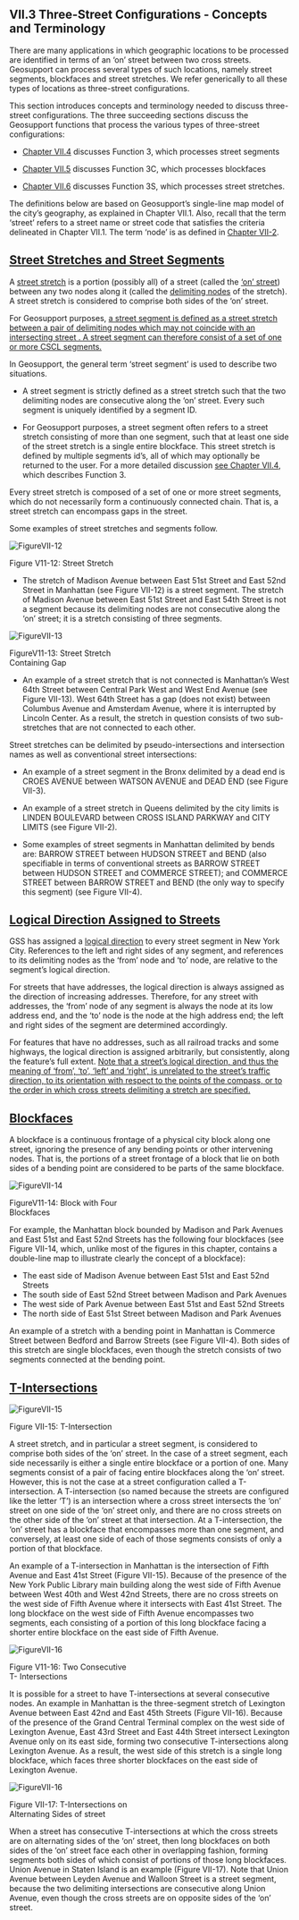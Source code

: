 <h2>VII.3 Three-Street Configurations - Concepts and Terminology</h2>

There are many applications in which geographic locations to be processed are identified in terms of an ‘on’ street between two cross streets.  Geosupport can process several types of such locations, namely street segments, blockfaces and street stretches.  We refer generically to all these types of locations as three-street configurations.

This section introduces concepts and terminology needed to discuss three-street configurations.  The three succeeding sections discuss the Geosupport functions that process the various types of three-street configurations:

* [Chapter VII.4](/chapters/chapterVII/section04/) discusses Function 3, which processes street segments

* [Chapter VII.5](/chapters/chapterVII/section05/) discusses Function 3C, which processes blockfaces

* [Chapter VII.6](/chapters/chapterVII/section06/) discusses Function 3S, which processes street stretches.

The definitions below are based on Geosupport’s single-line map model of the city’s geography, as explained in Chapter VII.1.  Also, recall that the term ‘street’ refers to a street name or street code that satisfies the criteria delineated in Chapter VII.1.  The term ‘node’ is as defined in [Chapter VII-2](/chapters/chapterVII/section02/).

## <span id="chapterVII.3.1"><u>Street Stretches and Street Segments</u></span>

A <u>street stretch</u> is a portion (possibly all) of a street (called the <u>‘on’ street</u>) between any two nodes along it (called the <u>delimiting nodes</u> of the stretch).  A street stretch is considered to comprise both sides of the ‘on’ street.

For Geosupport purposes, <u>a street segment is defined as a street stretch between a pair of delimiting nodes which may not coincide with an intersecting street .  A street segment can therefore consist of a set of one or more CSCL segments. </u>

In Geosupport, the general term ‘street segment’ is used to describe two situations.

* A street segment is strictly defined as a street stretch such that the two delimiting nodes are consecutive along the ‘on’ street.  Every such segment is uniquely identified by a segment ID.

* For Geosupport purposes, a street segment often refers to a street stretch consisting of more than one segment, such that at least one side of the street stretch is a single entire blockface.  This street stretch is defined by multiple segments id’s, all of which may optionally be returned to the user.  For a more detailed discussion [see Chapter VII.4](/chapters/chapterVII/section04/), which describes Function 3.

Every street stretch is composed of a set of one or more street segments, which do not necessarily form a continuously connected chain.  That is, a street stretch can encompass gaps in the street.

Some examples of street stretches and segments follow.

 <div class="textWithImage">

<div class="imageWithFigure">
<img src="../../../img/figureVII-12.png" alt="FigureVII-12" />
<p class="img_tagline">Figure V11-12: Street Stretch</p>
</div>

* The stretch of Madison Avenue between East 51st Street and East 52nd Street in Manhattan (see Figure VII-12) is a street segment.  The stretch of Madison Avenue between East 51st Street and East 54th Street is not a segment because its delimiting nodes are not consecutive along the ‘on’ street; it is a stretch consisting of three segments.

</div>



 <div class="textWithImage" id="lincolnCenter" >

<div class="imageWithFigure">
<img src="../../../img/figureVII-13.png" alt="FigureVII-13" />
<p class="img_tagline">FigureV11-13: Street Stretch <br> Containing Gap</p>
</div>

* An example of a street stretch that is not connected is Manhattan’s West 64th Street between Central Park West and West End Avenue (see Figure VII-13).  West 64th Street has a gap (does not exist) between Columbus Avenue and Amsterdam Avenue, where it is interrupted by Lincoln Center.  As a result, the stretch in question consists of two sub-stretches that are not connected to each other.

</div>

Street stretches can be delimited by pseudo-intersections and intersection names as well as conventional street intersections:

* An example of a street segment in the Bronx delimited by a dead end is CROES AVENUE between WATSON AVENUE and DEAD END (see Figure VII-3).

* An example of a street stretch in Queens delimited by the city limits is LINDEN BOULEVARD between CROSS ISLAND PARKWAY and CITY LIMITS (see Figure VII-2).

* Some examples of street segments in Manhattan delimited by bends are:  BARROW STREET between HUDSON STREET and BEND (also specifiable in terms of conventional streets as BARROW STREET between HUDSON STREET and COMMERCE STREET); and COMMERCE STREET between BARROW STREET and BEND (the only way to specify this segment) (see Figure VII-4).

## <span id="chapterVII.3.2"><u>Logical Direction Assigned to Streets</u></span>

GSS has assigned a <u>logical direction</u> to every street segment in New York City.  References to the left and right sides of any segment, and references to its delimiting nodes as the ‘from’ node and ‘to’ node, are relative to the segment’s logical direction.

For streets that have addresses, the logical direction is always assigned as the direction of increasing addresses. Therefore, for any street with addresses, the ‘from’ node of any segment is always the node at its low address end, and the ‘to’ node is the node at the high address end; the left and right sides of the segment are determined accordingly.

For features that have no addresses, such as all railroad tracks and some highways, the logical direction is assigned arbitrarily, but consistently, along the feature’s full extent.  <u>Note that a street’s logical direction, and thus the meaning of ‘from’, ‘to’, ‘left’ and ‘right’, is unrelated to the street’s traffic direction, to its orientation with respect to the points of the compass, or to the order in which cross streets delimiting a stretch are specified.</u>


## <span id="chapterVII.3.3"><u>Blockfaces</u></span>

A blockface is a continuous frontage of a physical city block along one street, ignoring the presence of any bending points or other intervening nodes.  That is, the portions of a street frontage of a block that lie on both sides of a bending point are considered to be parts of the same blockface.

<div class="imageWithFigure">
<img src="../../../img/figureVII-14.png" alt="FigureVII-14" />
<p class="img_tagline">FigureV11-14: Block with Four <br>Blockfaces</p>
</div>

For example, the Manhattan block bounded by Madison
and Park Avenues and East 51st and East 52nd Streets has the following four blockfaces (see Figure VII-14, which, unlike most of the figures in this chapter, contains a double-line map to illustrate clearly the concept of a blockface):

* The east side of Madison Avenue between East 51st and East 52nd Streets
* The south side of East 52nd Street between Madison and Park Avenues
* The west side of Park Avenue between East 51st and   East 52nd Streets
* The north side of East 51st Street between Madison and Park Avenues

An example of a stretch with a bending point in Manhattan is Commerce Street between Bedford and Barrow Streets (see Figure VII-4).  Both sides of this stretch are single blockfaces, even though the stretch consists of two segments connected at the bending point.

## <span id="chapterVII.3.4"><u>T-Intersections</u></span>



 <div class="textWithImage">

<div class="imageWithFigure">
<img src="../../../img/figureVII-15.png" alt="FigureVII-15" />
<p class="img_tagline">Figure VII-15: T-Intersection</p>
</div>

A street stretch, and in particular a street segment, is considered to comprise both sides of the ‘on’ street.  In the case of a street segment, each side necessarily is either a single entire blockface or a portion of one.  Many segments consist of a pair of facing entire blockfaces along the ‘on’ street.  However, this is not the case at a street configuration called a T-intersection.  A T-intersection (so named because the streets are configured like the letter ‘T’) is an intersection where a cross street intersects the ‘on’ street on one side of the ‘on’ street only, and there are no cross streets on the other side of the ‘on’ street at that intersection.  At a T-intersection, the ‘on’ street has a blockface that encompasses more than one segment, and conversely, at least one side of each of those segments consists of only a portion of that blockface.

</div>

An example of a T-intersection in Manhattan is the intersection of Fifth Avenue and East 41st Street (Figure VII-15).  Because of the presence of the New York Public Library main building along the west side of Fifth Avenue between West 40th and West 42nd Streets, there are no cross streets on the west side of Fifth Avenue where it intersects with East 41st Street.  The long blockface on the west side of Fifth Avenue encompasses two segments, each consisting of a portion of this long blockface facing a shorter entire blockface on the east side of Fifth Avenue.

 <div class="textWithImage">

<div class="imageWithFigure">
<img src="../../../img/figureVII-16.png" alt="FigureVII-16" />
<p class="img_tagline">Figure V11-16: Two Consecutive <br> T- Intersections </p>
</div>

It is possible for a street to have T-intersections at several consecutive nodes.  An example in Manhattan is the three-segment stretch of Lexington Avenue between East 42nd and East 45th Streets (Figure VII-16).  Because of the presence of the Grand Central Terminal complex on the west side of Lexington Avenue, East 43rd Street and East 44th Street intersect Lexington Avenue only on its east side, forming two consecutive T-intersections along Lexington Avenue.  As a result, the west side of this stretch is a single long blockface, which faces three shorter blockfaces on the east side of Lexington Avenue.

</div>

<div class="textWithImage">

<div class="imageWithFigure">
<img src="../../../img/figureVII-16.png" alt="FigureVII-16" />
<p class="img_tagline">Figure VII-17: T-Intersections on <br> Alternating Sides of street </p>
</div>

When a street has consecutive T-intersections at which the cross streets are on alternating sides of the ‘on’ street, then long blockfaces on both sides of the ‘on’ street face each other in overlapping fashion, forming segments both sides of which consist of portions of those long blockfaces.  Union Avenue in Staten Island is an example (Figure VII-17).  Note that Union Avenue between Leyden Avenue and Walloon Street is a street segment, because the two delimiting intersections are consecutive along Union Avenue, even though the cross streets are on opposite sides of the ‘on’ street. </div>  
<br>
<br>
